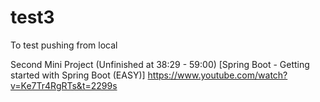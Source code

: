 # test3
To test pushing from local

Second Mini Project (Unfinished at 38:29 - 59:00)
[Spring Boot - Getting started with Spring Boot (EASY)]
https://www.youtube.com/watch?v=Ke7Tr4RgRTs&t=2299s
